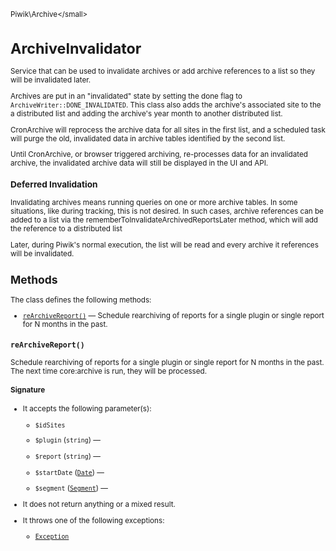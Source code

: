 <small>Piwik\Archive\</small>

ArchiveInvalidator
==================

Service that can be used to invalidate archives or add archive references to a list so they will be invalidated later.

Archives are put in an "invalidated" state by setting the done flag to `ArchiveWriter::DONE_INVALIDATED`.
This class also adds the archive's associated site to the a distributed list and adding the archive's year month to another
distributed list.

CronArchive will reprocess the archive data for all sites in the first list, and a scheduled task
will purge the old, invalidated data in archive tables identified by the second list.

Until CronArchive, or browser triggered archiving, re-processes data for an invalidated archive, the invalidated
archive data will still be displayed in the UI and API.

### Deferred Invalidation

Invalidating archives means running queries on one or more archive tables. In some situations, like during
tracking, this is not desired. In such cases, archive references can be added to a list via the
rememberToInvalidateArchivedReportsLater method, which will add the reference to a distributed list

Later, during Piwik's normal execution, the list will be read and every archive it references will
be invalidated.

Methods
-------

The class defines the following methods:

- [`reArchiveReport()`](#rearchivereport) &mdash; Schedule rearchiving of reports for a single plugin or single report for N months in the past.

<a name="rearchivereport" id="rearchivereport"></a>
<a name="reArchiveReport" id="reArchiveReport"></a>
### `reArchiveReport()`

Schedule rearchiving of reports for a single plugin or single report for N months in the past. The next time
core:archive is run, they will be processed.

#### Signature

-  It accepts the following parameter(s):
    - `$idSites`
      
    - `$plugin` (`string`) &mdash;
      
    - `$report` (`string`) &mdash;
      
    - `$startDate` ([`Date`](../../Piwik/Date.md)) &mdash;
      
    - `$segment` ([`Segment`](../../Piwik/Segment.md)) &mdash;
      
- It does not return anything or a mixed result.
- It throws one of the following exceptions:
    - [`Exception`](http://php.net/class.Exception)


